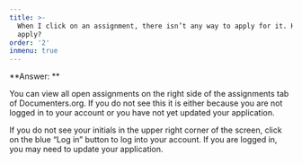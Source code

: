 ```yaml
---
title: >-
  When I click on an assignment, there isn’t any way to apply for it. How do I
  apply?
order: '2'
inmenu: true
---
```

**Answer: **

You can view all open assignments on the right side of the assignments tab of Documenters.org. If you do not see this it is either because you are not logged in to your account or you have not yet updated your application. 

If you do not see your initials in the upper right corner of the screen, click on the blue “Log in” button to log into your account. If you are logged in, you may need to update your application.
